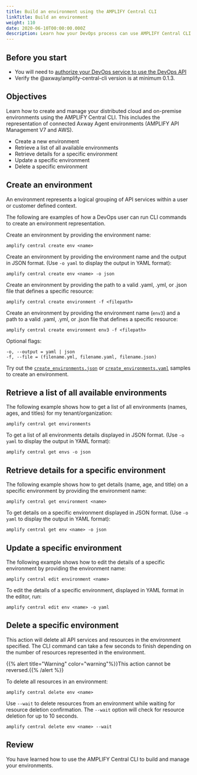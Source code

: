```yaml
---
title: Build an environment using the AMPLIFY Central CLI
linkTitle: Build an environment
weight: 110
date: 2020-06-10T00:00:00.000Z
description: Learn how your DevOps process can use AMPLIFY Central CLI to build and manage your environments.
---
```


## Before you start

* You will need to [authorize your DevOps service to use the DevOps API](/docs/central/cli_getstarted/)
* Verify the @axway/amplify-central-cli version is at minimum 0.1.3.

## Objectives

Learn how to create and manage your distributed cloud and on-premise environments using the AMPLIFY Central CLI. This includes the representation of connected Axway Agent environments (AMPLIFY API Management V7 and AWS).

* Create a new environment
* Retrieve a list of all available environments
* Retrieve details for a specific environment
* Update a specific environment
* Delete a specific environment

## Create an environment

An environment represents a logical grouping of API services within a user or customer defined context.

The following are examples of how a DevOps user can run CLI commands to create an environment representation.

Create an environment by providing the environment name:

 ```
 amplify central create env <name>
 ```

Create an environment by providing the environment name and the output in JSON format. (Use `-o yaml` to display the output in YAML format):

 ```
 amplify central create env <name> -o json
 ```

Create an environment by providing the path to a valid .yaml, .yml, or .json file that defines a specific resource:

 ```
 amplify central create environment -f <filepath>
 ```

Create an environment by providing the environment name (`env3`) and a path to a valid .yaml, .yml, or .json file that defines a specific resource:

```
amplify central create environment env3 -f <filepath>
```

Optional flags:

```
-o, --output = yaml | json
-f, --file = (filename.yml, filename.yaml, filename.json)
```

Try out the [`create_environments.json`](https://axway-open-docs.netlify.app/samples/central/create_environments.json) or [`create_environments.yaml`](https://axway-open-docs.netlify.app/samples/central/create_environments.yaml) samples to create an environment.

## Retrieve a list of all available environments

The following example shows how to get a list of all environments (names, ages, and titles) for my tenant/organization:

```
amplify central get environments
```

To get a list of all environments details displayed in JSON format. (Use `-o yaml` to display the output in YAML format):

```
amplify central get envs -o json
```

## Retrieve details for a specific environment

The following example shows how to get details (name, age, and title) on a specific environment by providing the environment name:

```
amplify central get environment <name>
```

To get details on a specific environment displayed in JSON format. (Use `-o yaml` to display the output in YAML format):

```
amplify central get env <name> -o json
```

## Update a specific environment

The following example shows how to edit the details of a specific environment by providing the environment name:

```
amplify central edit environment <name>
```

To edit the details of a specific environment, displayed in YAML format in the editor, run:

```
amplify central edit env <name> -o yaml
```

## Delete a specific environment

This action will delete all API services and resources in the environment specified. The CLI command can take a few seconds to finish depending on the number of resources represented in the environment.

{{% alert title="Warning" color="warning"%}}This action cannot be reversed.{{% /alert %}}

To delete all resources in an environment:

```
amplify central delete env <name>
```

Use `--wait` to delete resources from an environment while waiting for resource deletion confirmation. The `--wait` option will check for resource deletion for up to 10 seconds.

```
amplify central delete env <name> --wait
```

## Review

You have learned how to use the AMPLIFY Central CLI to build and manage your environments.
